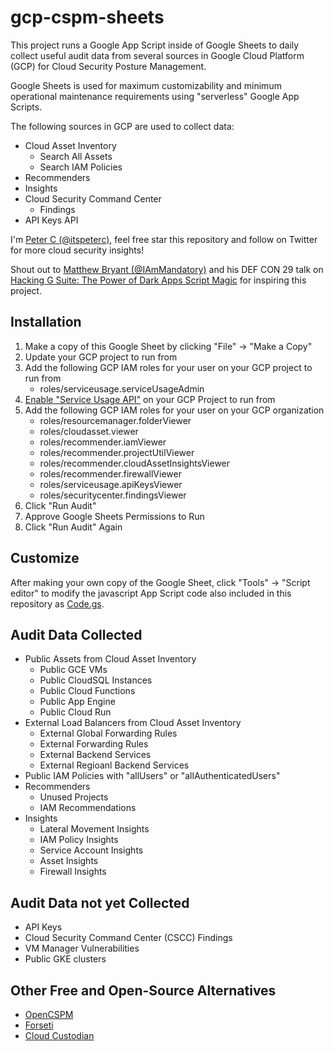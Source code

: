 gcp-cspm-sheets
====

This project runs a Google App Script inside of Google Sheets to daily collect useful audit
data from several sources in Google Cloud Platform (GCP) for Cloud Security Posture Management.

Google Sheets is used for maximum customizability and minimum operational maintenance requirements
using "serverless" Google App Scripts.

The following sources in GCP are used to collect data:
* Cloud Asset Inventory
    * Search All Assets
    * Search IAM Policies
* Recommenders
* Insights
* Cloud Security Command Center
    * Findings
* API Keys API

I'm [Peter C (@itspeterc)](https://twitter.com/itspeterc), feel free star this repository and follow on Twitter for more cloud security insights!

Shout out to [Matthew Bryant (@IAmMandatory)](https://twitter.com/IAmMandatory) and his DEF CON 29 talk on
[Hacking G Suite: The Power of Dark Apps Script Magic](https://www.youtube.com/watch?v=6AsVUS79gLw) for inspiring this project.

## Installation
1. Make a copy of this Google Sheet by clicking "File" -> "Make a Copy"
2. Update your GCP project to run from
3. Add the following GCP IAM roles for your user on your GCP project to run from
    * roles/serviceusage.serviceUsageAdmin
4. [Enable "Service Usage API"](https://console.cloud.google.com/apis/api/serviceusage.googleapis.com/overview) on your GCP Project to run from
5. Add the following GCP IAM roles for your user on your GCP organization
    * roles/resourcemanager.folderViewer
    * roles/cloudasset.viewer
    * roles/recommender.iamViewer
    * roles/recommender.projectUtilViewer
    * roles/recommender.cloudAssetInsightsViewer
    * roles/recommender.firewallViewer
    * roles/serviceusage.apiKeysViewer
    * roles/securitycenter.findingsViewer
6. Click "Run Audit"
7. Approve Google Sheets Permissions to Run
8. Click "Run Audit" Again

## Customize
After making your own copy of the Google Sheet, click "Tools" -> "Script editor" to modify
the javascript App Script code also included in this repository as [Code.gs](Code.gs).

## Audit Data Collected
* Public Assets from Cloud Asset Inventory
    * Public GCE VMs
    * Public CloudSQL Instances
    * Public Cloud Functions
    * Public App Engine
    * Public Cloud Run
* External Load Balancers from Cloud Asset Inventory
    * External Global Forwarding Rules
    * External Forwarding Rules
    * External Backend Services
    * External Regioanl Backend Services
* Public IAM Policies with "allUsers" or "allAuthenticatedUsers"
* Recommenders
    * Unused Projects
    * IAM Recommendations
* Insights
    * Lateral Movement Insights
    * IAM Policy Insights
    * Service Account Insights
    * Asset Insights
    * Firewall Insights


## Audit Data not yet Collected
* API Keys
* Cloud Security Command Center (CSCC) Findings
* VM Manager Vulnerabilities
* Public GKE clusters

## Other Free and Open-Source Alternatives
* [OpenCSPM](https://github.com/OpenCSPM/opencspm)
* [Forseti](https://forsetisecurity.org)
* [Cloud Custodian](https://cloudcustodian.io)
